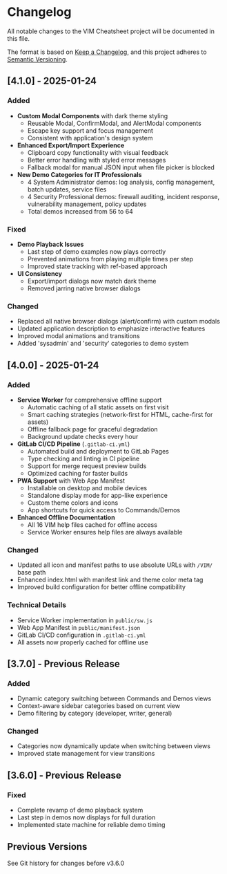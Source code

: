# Changelog

All notable changes to the VIM Cheatsheet project will be documented in this file.

The format is based on [Keep a Changelog](https://keepachangelog.com/en/1.0.0/),
and this project adheres to [Semantic Versioning](https://semver.org/spec/v2.0.0.html).

## [4.1.0] - 2025-01-24

### Added
- **Custom Modal Components** with dark theme styling
  - Reusable Modal, ConfirmModal, and AlertModal components
  - Escape key support and focus management
  - Consistent with application's design system
- **Enhanced Export/Import Experience**
  - Clipboard copy functionality with visual feedback
  - Better error handling with styled error messages
  - Fallback modal for manual JSON input when file picker is blocked
- **New Demo Categories for IT Professionals**
  - 4 System Administrator demos: log analysis, config management, batch updates, service files
  - 4 Security Professional demos: firewall auditing, incident response, vulnerability management, policy updates
  - Total demos increased from 56 to 64

### Fixed
- **Demo Playback Issues**
  - Last step of demo examples now plays correctly
  - Prevented animations from playing multiple times per step
  - Improved state tracking with ref-based approach
- **UI Consistency**
  - Export/import dialogs now match dark theme
  - Removed jarring native browser dialogs

### Changed
- Replaced all native browser dialogs (alert/confirm) with custom modals
- Updated application description to emphasize interactive features
- Improved modal animations and transitions
- Added 'sysadmin' and 'security' categories to demo system

## [4.0.0] - 2025-01-24

### Added
- **Service Worker** for comprehensive offline support
  - Automatic caching of all static assets on first visit
  - Smart caching strategies (network-first for HTML, cache-first for assets)
  - Offline fallback page for graceful degradation
  - Background update checks every hour
- **GitLab CI/CD Pipeline** (`.gitlab-ci.yml`)
  - Automated build and deployment to GitLab Pages
  - Type checking and linting in CI pipeline
  - Support for merge request preview builds
  - Optimized caching for faster builds
- **PWA Support** with Web App Manifest
  - Installable on desktop and mobile devices
  - Standalone display mode for app-like experience
  - Custom theme colors and icons
  - App shortcuts for quick access to Commands/Demos
- **Enhanced Offline Documentation**
  - All 16 VIM help files cached for offline access
  - Service Worker ensures help files are always available

### Changed
- Updated all icon and manifest paths to use absolute URLs with `/VIM/` base path
- Enhanced index.html with manifest link and theme color meta tag
- Improved build configuration for better offline compatibility

### Technical Details
- Service Worker implementation in `public/sw.js`
- Web App Manifest in `public/manifest.json`
- GitLab CI/CD configuration in `.gitlab-ci.yml`
- All assets now properly cached for offline use

## [3.7.0] - Previous Release

### Added
- Dynamic category switching between Commands and Demos views
- Context-aware sidebar categories based on current view
- Demo filtering by category (developer, writer, general)

### Changed
- Categories now dynamically update when switching between views
- Improved state management for view transitions

## [3.6.0] - Previous Release

### Fixed
- Complete revamp of demo playback system
- Last step in demos now displays for full duration
- Implemented state machine for reliable demo timing

## Previous Versions

See Git history for changes before v3.6.0